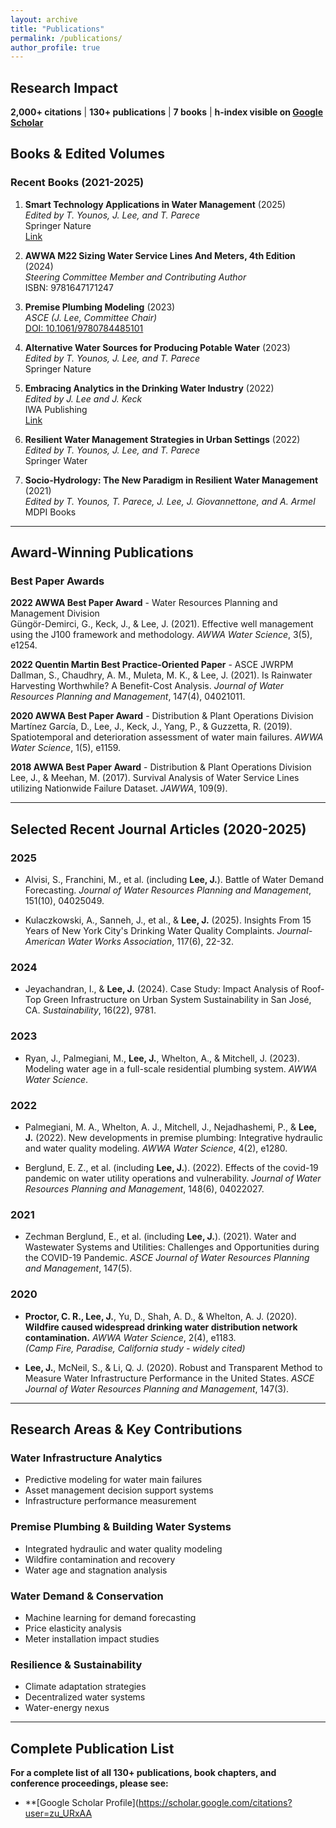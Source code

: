```yaml
---
layout: archive
title: "Publications"
permalink: /publications/
author_profile: true
---
```


## Research Impact

**2,000+ citations** | **130+ publications** | **7 books** | **h-index visible on [Google Scholar](https://scholar.google.com/citations?user=zu_URxAAAAAJ&hl=en)**



## Books & Edited Volumes

### Recent Books (2021-2025)

1. **Smart Technology Applications in Water Management** (2025)  
   *Edited by T. Younos, J. Lee, and T. Parece*  
   Springer Nature  
   [Link](https://link.springer.com/book/)

2. **AWWA M22 Sizing Water Service Lines And Meters, 4th Edition** (2024)  
   *Steering Committee Member and Contributing Author*  
   ISBN: 9781647171247

3. **Premise Plumbing Modeling** (2023)  
   *ASCE (J. Lee, Committee Chair)*  
   [DOI: 10.1061/9780784485101](https://doi.org/10.1061/9780784485101)

4. **Alternative Water Sources for Producing Potable Water** (2023)  
   *Edited by T. Younos, J. Lee, and T. Parece*  
   Springer Nature

5. **Embracing Analytics in the Drinking Water Industry** (2022)  
   *Edited by J. Lee and J. Keck*  
   IWA Publishing  
   [Link](https://www.iwapublishing.com/books/9781789062373/embracing-analytics-drinking-water-industry)

6. **Resilient Water Management Strategies in Urban Settings** (2022)  
   *Edited by T. Younos, J. Lee, and T. Parece*  
   Springer Water

7. **Socio-Hydrology: The New Paradigm in Resilient Water Management** (2021)  
   *Edited by T. Younos, T. Parece, J. Lee, J. Giovannettone, and A. Armel*  
   MDPI Books

---

## Award-Winning Publications

### Best Paper Awards

**2022 AWWA Best Paper Award** - Water Resources Planning and Management Division  
Güngör-Demirci, G., Keck, J., & Lee, J. (2021). Effective well management using the J100 framework and methodology. *AWWA Water Science*, 3(5), e1254.

**2022 Quentin Martin Best Practice-Oriented Paper** - ASCE JWRPM  
Dallman, S., Chaudhry, A. M., Muleta, M. K., & Lee, J. (2021). Is Rainwater Harvesting Worthwhile? A Benefit-Cost Analysis. *Journal of Water Resources Planning and Management*, 147(4), 04021011.

**2020 AWWA Best Paper Award** - Distribution & Plant Operations Division  
Martínez García, D., Lee, J., Keck, J., Yang, P., & Guzzetta, R. (2019). Spatiotemporal and deterioration assessment of water main failures. *AWWA Water Science*, 1(5), e1159.

**2018 AWWA Best Paper Award** - Distribution & Plant Operations Division  
Lee, J., & Meehan, M. (2017). Survival Analysis of Water Service Lines utilizing Nationwide Failure Dataset. *JAWWA*, 109(9).

---

## Selected Recent Journal Articles (2020-2025)

### 2025
- Alvisi, S., Franchini, M., et al. (including **Lee, J.**). Battle of Water Demand Forecasting. *Journal of Water Resources Planning and Management*, 151(10), 04025049.

- Kulaczkowski, A., Sanneh, J., et al., & **Lee, J.** (2025). Insights From 15 Years of New York City's Drinking Water Quality Complaints. *Journal-American Water Works Association*, 117(6), 22-32.

### 2024
- Jeyachandran, I., & **Lee, J.** (2024). Case Study: Impact Analysis of Roof-Top Green Infrastructure on Urban System Sustainability in San José, CA. *Sustainability*, 16(22), 9781.

### 2023
- Ryan, J., Palmegiani, M., **Lee, J.**, Whelton, A., & Mitchell, J. (2023). Modeling water age in a full-scale residential plumbing system. *AWWA Water Science*.

### 2022
- Palmegiani, M. A., Whelton, A. J., Mitchell, J., Nejadhashemi, P., & **Lee, J.** (2022). New developments in premise plumbing: Integrative hydraulic and water quality modeling. *AWWA Water Science*, 4(2), e1280.

- Berglund, E. Z., et al. (including **Lee, J.**). (2022). Effects of the covid-19 pandemic on water utility operations and vulnerability. *Journal of Water Resources Planning and Management*, 148(6), 04022027.

### 2021
- Zechman Berglund, E., et al. (including **Lee, J.**). (2021). Water and Wastewater Systems and Utilities: Challenges and Opportunities during the COVID-19 Pandemic. *ASCE Journal of Water Resources Planning and Management*, 147(5).

### 2020
- **Proctor, C. R., Lee, J.**, Yu, D., Shah, A. D., & Whelton, A. J. (2020). **Wildfire caused widespread drinking water distribution network contamination.** *AWWA Water Science*, 2(4), e1183.  
  *(Camp Fire, Paradise, California study - widely cited)*

- **Lee, J.**, McNeil, S., & Li, Q. J. (2020). Robust and Transparent Method to Measure Water Infrastructure Performance in the United States. *ASCE Journal of Water Resources Planning and Management*, 147(3).

---

## Research Areas & Key Contributions

### Water Infrastructure Analytics
- Predictive modeling for water main failures
- Asset management decision support systems
- Infrastructure performance measurement

### Premise Plumbing & Building Water Systems
- Integrated hydraulic and water quality modeling
- Wildfire contamination and recovery
- Water age and stagnation analysis

### Water Demand & Conservation
- Machine learning for demand forecasting
- Price elasticity analysis
- Meter installation impact studies

### Resilience & Sustainability
- Climate adaptation strategies
- Decentralized water systems
- Water-energy nexus

---

## Complete Publication List

**For a complete list of all 130+ publications, book chapters, and conference proceedings, please see:**

- **[Google Scholar Profile](https://scholar.google.com/citations?user=zu_URxAA
